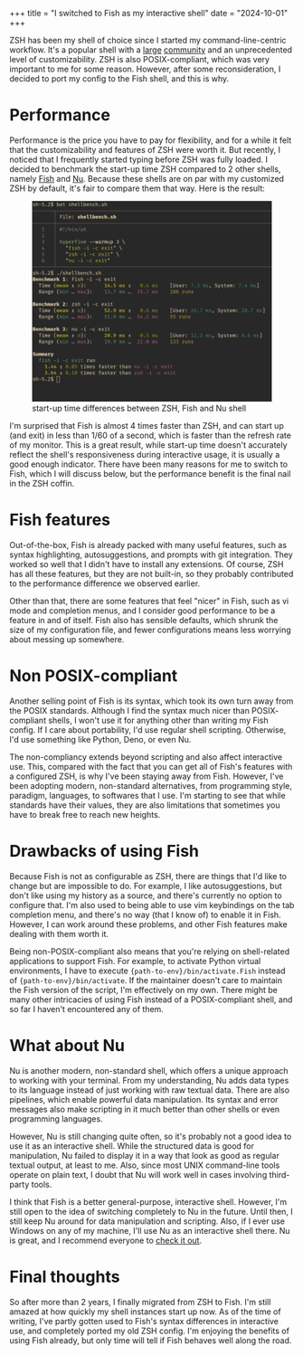 +++
title = "I switched to Fish as my interactive shell"
date = "2024-10-01"
+++

ZSH has been my shell of choice since I started my command-line-centric
workflow. It's a popular shell with a [large](//github.com/zsh-users)
[community](//ohmyz.sh/) and an unprecedented level of customizability. ZSH is
also POSIX-compliant, which was very important to me for some reason. However,
after some reconsideration, I decided to port my config to the Fish shell, and
this is why.

<!-- more -->

# Performance

Performance is the price you have to pay for flexibility, and for a while it
felt that the customizability and features of ZSH were worth it. But recently,
I noticed that I frequently started typing before ZSH was fully loaded. I
decided to benchmark the start-up time ZSH compared to 2 other shells, namely
[Fish](//fishshell.com/) and [Nu](//www.nushell.sh/). Because these shells are
on par with my customized ZSH by default, it's fair to compare them that way.
Here is the result:

<figure>
    <img src="benchmark.png" alt="ZSH vs Fish vs Nu benchmark">
    <figcaption>start-up time differences between ZSH, Fish and Nu shell</figcaption>
</figure>

I'm surprised that Fish is almost 4 times faster than ZSH, and can start up
(and exit) in less than 1/60 of a second, which is faster than the refresh rate
of my monitor. This is a great result, while start-up time doesn't accurately
reflect the shell's responsiveness during interactive usage, it is usually a
good enough indicator. There have been many reasons for me to switch to Fish,
which I will discuss below, but the performance benefit is the final nail in
the ZSH coffin.

# Fish features

Out-of-the-box, Fish is already packed with many useful features, such as
syntax highlighting, autosuggestions, and prompts with git integration. They
worked so well that I didn't have to install any extensions. Of course, ZSH has
all these features, but they are not built-in, so they probably contributed to
the performance difference we observed earlier.

Other than that, there are some features that feel "nicer" in Fish, such as vi
mode and completion menus, and I consider good performance to be a feature in
and of itself. Fish also has sensible defaults, which shrunk the size of my
configuration file, and fewer configurations means less worrying about messing
up somewhere.

# Non POSIX-compliant

Another selling point of Fish is its syntax, which took its own turn away from
the POSIX standards. Although I find the syntax much nicer than POSIX-
compliant shells, I won't use it for anything other than writing my Fish
config. If I care about portability, I'd use regular shell scripting.
Otherwise, I'd use something like Python, Deno, or even Nu.

The non-compliancy extends beyond scripting and also affect interactive use.
This, compared with the fact that you can get all of Fish's features with a
configured ZSH, is why I've been staying away from Fish. However, I've been
adopting modern, non-standard alternatives, from programming style, paradigm,
languages, to softwares that I use. I'm starting to see that while standards
have their values, they are also limitations that sometimes you have to break
free to reach new heights.

# Drawbacks of using Fish

Because Fish is not as configurable as ZSH, there are things that I'd like to
change but are impossible to do. For example, I like autosuggestions, but don't
like using my history as a source, and there's currently no option to configure
that. I'm also used to being able to use vim keybindings on the tab completion
menu, and there's no way (that I know of) to enable it in Fish. However, I can
work around these problems, and other Fish features make dealing with them
worth it.

Being non-POSIX-compliant also means that you're relying on shell-related
applications to support Fish. For example, to activate Python virtual
environments, I have to execute `{path-to-env}/bin/activate.Fish` instead of
`{path-to-env}/bin/activate`. If the maintainer doesn't care to maintain the
Fish version of the script, I'm effectively on my own. There might be many
other intricacies of using Fish instead of a POSIX-compliant shell, and so far
I haven't encountered any of them.

# What about Nu

Nu is another modern, non-standard shell, which offers a unique approach to
working with your terminal. From my understanding, Nu adds data types to its
language instead of just working with raw textual data. There are also
pipelines, which enable powerful data manipulation. Its syntax and error
messages also make scripting in it much better than other shells or even
programming languages.

However, Nu is still changing quite often, so it's probably not a good idea to
use it as an interactive shell. While the structured data is good for
manipulation, Nu failed to display it in a way that look as good as regular
textual output, at least to me. Also, since most UNIX command-line tools
operate on plain text, I doubt that Nu will work well in cases involving
third-party tools.

I think that Fish is a better general-purpose, interactive shell. However, I'm
still open to the idea of switching completely to Nu in the future. Until then,
I still keep Nu around for data manipulation and scripting. Also, if I ever use
Windows on any of my machine, I'll use Nu as an interactive shell there. Nu is
great, and I recommend everyone to [check it out](//www.nushell.sh/).

# Final thoughts

So after more than 2 years, I finally migrated from ZSH to Fish. I'm still
amazed at how quickly my shell instances start up now. As of the time of
writing, I've partly gotten used to Fish's syntax differences in interactive
use, and completely ported my old ZSH config. I'm enjoying the benefits of
using Fish already, but only time will tell if Fish behaves well along the
road.
